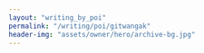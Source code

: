 ```yaml
---
layout: "writing_by_poi"
permalink: "/writing/poi/gitwangak"
header-img: "assets/owner/hero/archive-bg.jpg"
---
```

